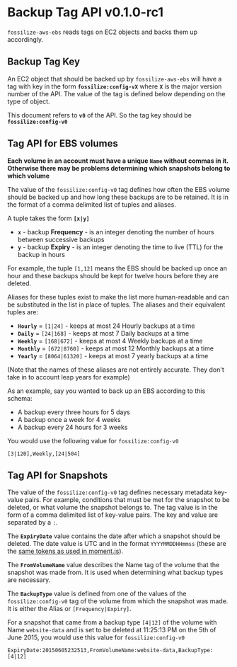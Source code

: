 # Backup Tag API v0.1.0-rc1

`fossilize-aws-ebs` reads tags on EC2 objects and backs them up accordingly.

## Backup Tag Key

An EC2 object that should be backed up by `fossilize-aws-ebs` will have a tag with key in the form **`fossilize:config-vX`** where **`X`** is the major version number of the API. The value of the tag is defined below depending on the type of object.

This document refers to **`v0`** of the API. So the tag key should be **`fossilize:config-v0`**

## Tag API for EBS volumes

**Each volume in an account must have a unique `Name` without commas in it. Otherwise there may be problems determining which snapshots belong to which volume**

The value of the `fossilize:config-v0` tag defines how often the EBS volume should be backed up and how long these backups are to be retained. It is in the format of a comma delimited list of tuples and aliases.

A tuple takes the form **`[x|y]`**

* **`x`** - backup **Frequency** - is an integer denoting the number of hours between successive backups
* **`y`** - backup **Expiry** - is an integer denoting the time to live (TTL) for the backup in hours

For example, the tuple `[1,12]` means the EBS should be backed up once an hour and these backups should be kept for twelve hours before they are deleted.

Aliases for these tuples exist to make the list more human-readable and can be substituted in the list in place of tuples. The aliases and their equivalent tuples are:

* **`Hourly`** = `[1|24]` - keeps at most 24 Hourly backups at a time
* **`Daily`** = `[24|168]` - keeps at most 7 Daily backups at a time
* **`Weekly`** = `[168|672]` - keeps at most 4 Weekly backups at a time
* **`Monthly`** = `[672|8760]` - keeps at most 12 Monthly backups at a time
* **`Yearly`** = `[8064|61320]` - keeps at most 7 yearly backups at a time

(Note that the names of these aliases are not entirely accurate. They don't take in to account leap years for example)

As an example, say you wanted to back up an EBS according to this schema:

* A backup every three hours for 5 days
* A backup once a week for 4 weeks
* A backup every 24 hours for 3 weeks

You would use the following value for `fossilize:config-v0`
```
[3|120],Weekly,[24|504]
```

## Tag API for Snapshots

The value of the `fossilize:config-v0` tag defines necessary metadata key-value pairs. For example, conditions that must be met for the snapshot to be deleted, or what volume the snapshot belongs to. The tag value is in the form of a comma delimited list of key-value pairs. The key and value are separated by a `:`.

The **`ExpiryDate`** value contains the date after which a snapshot should be deleted. The date value is UTC and in the format `YYYYMMDDHHmmss` (these are the [same tokens as used in moment.js](http://momentjs.com/docs/#/parsing/string-format/)).

The **`FromVolumeName`** value describes the Name tag of the volume that the snapshot was made from. It is used when determining what backup types are necessary.

The **`BackupType`** value is defined from one of the values of the `fossilize:config-v0` tag of the volume from which the snapshot was made. It is either the Alias or `[Frequency|Expiry]`.

For a snapshot that came from a backup type `[4|12]` of the volume with Name `website-data` and is set to be deleted at 11:25:13 PM on the 5th of June 2015, you would use this value for `fossilize:config-v0`
```
ExpiryDate:20150605232513,FromVolumeName:website-data,BackupType:[4|12]
```
